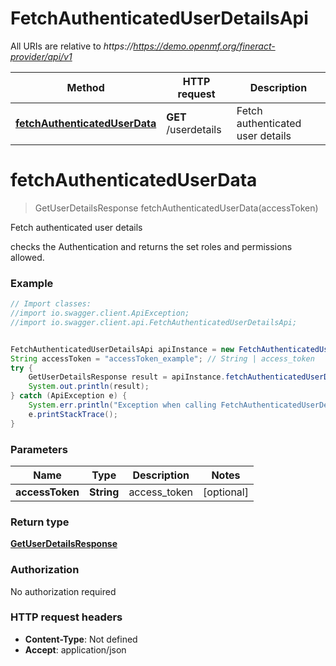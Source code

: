 # FetchAuthenticatedUserDetailsApi

All URIs are relative to *https://https://demo.openmf.org/fineract-provider/api/v1*

Method | HTTP request | Description
------------- | ------------- | -------------
[**fetchAuthenticatedUserData**](FetchAuthenticatedUserDetailsApi.md#fetchAuthenticatedUserData) | **GET** /userdetails | Fetch authenticated user details 


<a name="fetchAuthenticatedUserData"></a>
# **fetchAuthenticatedUserData**
> GetUserDetailsResponse fetchAuthenticatedUserData(accessToken)

Fetch authenticated user details 

checks the Authentication and returns the set roles and permissions allowed.

### Example
```java
// Import classes:
//import io.swagger.client.ApiException;
//import io.swagger.client.api.FetchAuthenticatedUserDetailsApi;


FetchAuthenticatedUserDetailsApi apiInstance = new FetchAuthenticatedUserDetailsApi();
String accessToken = "accessToken_example"; // String | access_token
try {
    GetUserDetailsResponse result = apiInstance.fetchAuthenticatedUserData(accessToken);
    System.out.println(result);
} catch (ApiException e) {
    System.err.println("Exception when calling FetchAuthenticatedUserDetailsApi#fetchAuthenticatedUserData");
    e.printStackTrace();
}
```

### Parameters

Name | Type | Description  | Notes
------------- | ------------- | ------------- | -------------
 **accessToken** | **String**| access_token | [optional]

### Return type

[**GetUserDetailsResponse**](GetUserDetailsResponse.md)

### Authorization

No authorization required

### HTTP request headers

 - **Content-Type**: Not defined
 - **Accept**: application/json

